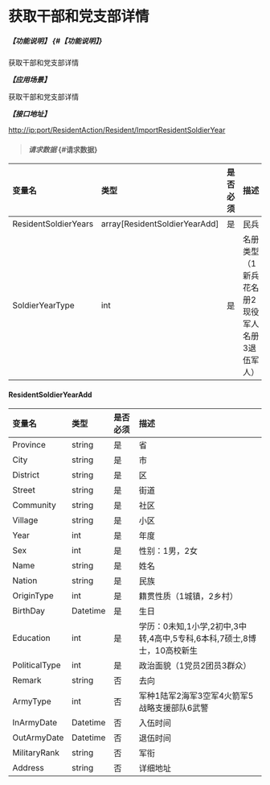 # 获取干部和党支部详情

##### _【功能说明】_ {#【功能说明】}

获取干部和党支部详情

_**【应用场景】**_

获取干部和党支部详情

_**【接口地址】**_

[http://ip:port/ResidentAction/Resident/ImportResidentSoldierYear](http://ip:port/ResidentAction/Resident/ImportResidentSoldierYear)

> #### _请求数据_ {#请求数据}

| 变量名 | 类型 | 是否必须 | 描述 |
| :--- | :--- | :--- | :--- |
| ResidentSoldierYears | array\[ResidentSoldierYearAdd\] | 是 | 民兵 |
| SoldierYearType | int | 是 | 名册类型（1新兵花名册2现役军人名册3退伍军人） |

#### ResidentSoldierYearAdd

| 变量名 | 类型 | 是否必须 | 描述 |
| :--- | :--- | :--- | :--- |
| Province | string | 是 | 省 |
| City | string | 是 | 市 |
| District | string | 是 | 区 |
| Street | string | 是 | 街道 |
| Community | string | 是 | 社区 |
| Village | string | 是 | 小区 |
| Year | int | 是 | 年度 |
| Sex | int | 是 | 性别：1男，2女 |
| Name | string | 是 | 姓名 |
| Nation | string | 是 | 民族 |
| OriginType | int | 是 | 籍贯性质（1城镇，2乡村） |
| BirthDay | Datetime | 是 | 生日 |
| Education | int | 是 | 学历：0未知,1小学,2初中,3中转,4高中,5专科,6本科,7硕士,8博士，10高校新生 |
| PoliticalType | int | 是 | 政治面貌（1党员2团员3群众） |
| Remark | string | 否 | 去向 |
| ArmyType | int | 否 | 军种1陆军2海军3空军4火箭军5战略支援部队6武警 |
| InArmyDate | Datetime | 否 | 入伍时间 |
| OutArmyDate | Datetime | 否 | 退伍时间 |
| MilitaryRank | string | 否 | 军衔 |
| Address | string | 否 | 详细地址 |




